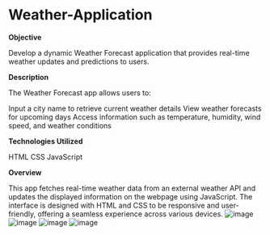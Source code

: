# Weather-Application

**Objective**

Develop a dynamic Weather Forecast application that provides real-time weather updates and predictions to users.

**Description**

The Weather Forecast app allows users to:

Input a city name to retrieve current weather details
View weather forecasts for upcoming days
Access information such as temperature, humidity, wind speed, and weather conditions

**Technologies Utilized**

HTML
CSS
JavaScript

**Overview**

This app fetches real-time weather data from an external weather API and updates the displayed information on the webpage using JavaScript. The interface is designed with HTML and CSS to be responsive and user-friendly, offering a seamless experience across various devices.
![image](https://github.com/user-attachments/assets/4a96c4cf-122c-4ba9-a14e-2d0817d6db1d)
![image](https://github.com/user-attachments/assets/773d6c4f-2b8e-4cf7-bb83-17eece6b7826)
![image](https://github.com/user-attachments/assets/0f82db8d-bcf3-46ba-9e6c-2a6c18637023)
![image](https://github.com/user-attachments/assets/edb0f935-e243-4cad-8348-88b92a4a74ab)






